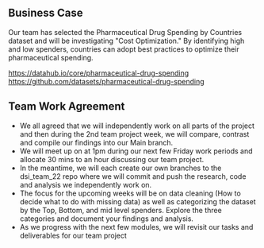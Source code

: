 ## Business Case

Our team has selected the Pharmaceutical Drug Spending by Countries dataset and will be investigating "Cost Optimization." By identifying high and low spenders, countries can adopt best practices to optimize their pharmaceutical spending. 

https://datahub.io/core/pharmaceutical-drug-spending
https://github.com/datasets/pharmaceutical-drug-spending

## Team Work Agreement

* We all agreed that we will independently work on all parts of the project and then during the 2nd team project week, we will compare, contrast and compile our findings into our Main branch.
* We will meet up on at 1pm during our next few Friday work periods and allocate 30 mins to an hour discussing our team project.
* In the meantime, we will each create our own branches to the dsi_team_22 repo where we will commit and push the research, code and analysis we independently work on.
* The focus for the upcoming weeks will be on data cleaning (How to decide what to do with missing data) as well as categorizing the dataset by the Top, Bottom, and mid level spenders. Explore the three categories and document your findings and analysis.
* As we progress with the next few modules, we will revisit our tasks and deliverables for our team project
